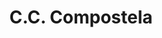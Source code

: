 ---
title: "C.C. Compostela"
url: /ciudad-guayana-puerto-ordaz/c-c-compostela/
shop: Einkaufszentrum
---